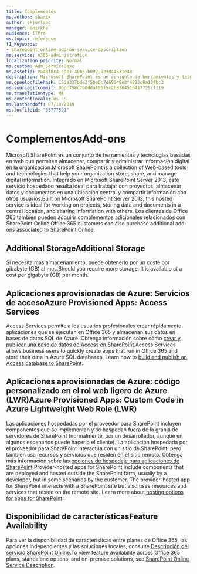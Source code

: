 ```yaml
---
title: Complementos
ms.author: sharik
author: skjerland
manager: mnirkhe
audience: ITPro
ms.topic: reference
f1_keywords:
- sharepoint-online-add-on-service-description
ms.service: o365-administration
localization_priority: Normal
ms.custom: Adm_ServiceDesc
ms.assetid: ea48f8c4-ede1-40b5-b092-0e3d44531e48
description: Microsoft SharePoint es un conjunto de herramientas y tecnologías basadas en web que permiten almacenar, compartir y administrar información digital en la organización. Integrado en Microsoft SharePoint Server 2013, este servicio hospedado resulta ideal para trabajar con proyectos, almacenar datos y documentos en una ubicación central y compartir información con otros usuarios. Los clientes de Office 365 también pueden adquirir complementos adicionales relacionados con SharePoint Online.
ms.openlocfilehash: 153e337bde2f5be6c7d69548e2f4812c0a134bc3
ms.sourcegitcommit: 96dc758c790ddaf05f5c2b836451b417729cf119
ms.translationtype: MT
ms.contentlocale: es-ES
ms.lasthandoff: 07/18/2019
ms.locfileid: "35777591"
---
```

# <a name="add-ons"></a><span data-ttu-id="437bd-105">Complementos</span><span class="sxs-lookup"><span data-stu-id="437bd-105">Add-ons</span></span>

<span data-ttu-id="437bd-106">Microsoft SharePoint es un conjunto de herramientas y tecnologías basadas en web que permiten almacenar, compartir y administrar información digital en la organización.</span><span class="sxs-lookup"><span data-stu-id="437bd-106">Microsoft SharePoint is a collection of Web-based tools and technologies that help your organization store, share, and manage digital information.</span></span> <span data-ttu-id="437bd-107">Integrado en Microsoft SharePoint Server 2013, este servicio hospedado resulta ideal para trabajar con proyectos, almacenar datos y documentos en una ubicación central y compartir información con otros usuarios.</span><span class="sxs-lookup"><span data-stu-id="437bd-107">Built on Microsoft SharePoint Server 2013, this hosted service is ideal for working on projects, storing data and documents in a central location, and sharing information with others.</span></span> <span data-ttu-id="437bd-108">Los clientes de Office 365 también pueden adquirir complementos adicionales relacionados con SharePoint Online.</span><span class="sxs-lookup"><span data-stu-id="437bd-108">Office 365 customers can also purchase additional add-ons associated to SharePoint Online.</span></span>
  
## <a name="additional-storage"></a><span data-ttu-id="437bd-109">Additional Storage</span><span class="sxs-lookup"><span data-stu-id="437bd-109">Additional Storage</span></span>
<span data-ttu-id="437bd-110"><a name="bkmk_AdditionalStorage"> </a></span><span class="sxs-lookup"><span data-stu-id="437bd-110"></span></span>

<span data-ttu-id="437bd-111">Si necesita más almacenamiento, puede obtenerlo por un coste por gibabyte (GB) al mes.</span><span class="sxs-lookup"><span data-stu-id="437bd-111">Should you require more storage, it is available at a cost per gigabyte (GB) per month.</span></span>
  
## <a name="azure-provisioned-apps-access-services"></a><span data-ttu-id="437bd-112">Aplicaciones aprovisionadas de Azure: Servicios de acceso</span><span class="sxs-lookup"><span data-stu-id="437bd-112">Azure Provisioned Apps: Access Services</span></span>
<span data-ttu-id="437bd-113"><a name="bkmk_AzureProvisionedAppsAccessServices"> </a></span><span class="sxs-lookup"><span data-stu-id="437bd-113"></span></span>

<span data-ttu-id="437bd-p103">Access Services permite a los usuarios profesionales crear rápidamente aplicaciones que se ejecutan en Office 365 y almacenan sus datos en bases de datos SQL de Azure. Obtenga información sobre cómo [crear y publicar una base de datos de Access en SharePoint](https://go.microsoft.com/fwlink/p/?LinkID=393754).</span><span class="sxs-lookup"><span data-stu-id="437bd-p103">Access Services allows business users to quickly create apps that run in Office 365 and store their data in Azure SQL databases. Learn how to [build and publish an Access database to SharePoint](https://go.microsoft.com/fwlink/p/?LinkID=393754).</span></span>
  
## <a name="azure-provisioned-apps-custom-code-in-azure-lightweight-web-role-lwr"></a><span data-ttu-id="437bd-116">Aplicaciones aprovisionadas de Azure: código personalizado en el rol web ligero de Azure (LWR)</span><span class="sxs-lookup"><span data-stu-id="437bd-116">Azure Provisioned Apps: Custom Code in Azure Lightweight Web Role (LWR)</span></span>
<span data-ttu-id="437bd-117"><a name="bkmk_AzureProvisionedAppsCustomCodeinAzureLWR"> </a></span><span class="sxs-lookup"><span data-stu-id="437bd-117"></span></span>

<span data-ttu-id="437bd-p104">Las aplicaciones hospedadas por el proveedor para SharePoint incluyen componentes que se implementan y se hospedan fuera de la granja de servidores de SharePoint (normalmente, por un desarrollador, aunque en algunos escenarios puede hacerlo el cliente). La aplicación hospedada por el proveedor para SharePoint interactúa con un sitio de SharePoint, pero también usa recursos y servicios que residen en el sitio remoto. Obtenga más información sobre las [opciones de hospedaje para aplicaciones de SharePoint](https://go.microsoft.com/fwlink/?LinkId=271314).</span><span class="sxs-lookup"><span data-stu-id="437bd-p104">Provider-hosted apps for SharePoint include components that are deployed and hosted outside the SharePoint farm, usually by a developer, but in some scenarios by the customer. The provider-hosted app for SharePoint interacts with a SharePoint site but also uses resources and services that reside on the remote site. Learn more about [hosting options for apps for SharePoint](https://go.microsoft.com/fwlink/?LinkId=271314).</span></span>
  
## <a name="feature-availability"></a><span data-ttu-id="437bd-121">Disponibilidad de características</span><span class="sxs-lookup"><span data-stu-id="437bd-121">Feature Availability</span></span>
<span data-ttu-id="437bd-122"><a name="bkmk_AzureProvisionedAppsCustomCodeinAzureLWR"> </a></span><span class="sxs-lookup"><span data-stu-id="437bd-122"></span></span>

<span data-ttu-id="437bd-123">Para ver la disponibilidad de características entre planes de Office 365, las opciones independientes y las soluciones locales, consulte [Descripción del servicio SharePoint Online](sharepoint-online-service-description.md).</span><span class="sxs-lookup"><span data-stu-id="437bd-123">To view feature availability across Office 365 plans, standalone options, and on-premise solutions, see [SharePoint Online Service Description](sharepoint-online-service-description.md).</span></span>
  

